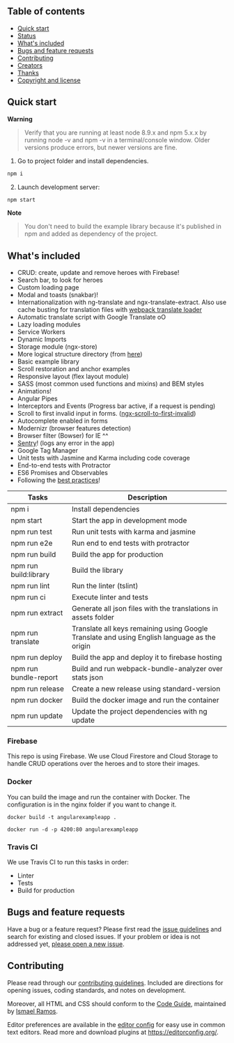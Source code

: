 
## Table of contents

- [Quick start](#quick-start)
- [Status](#status)
- [What's included](#whats-included)
- [Bugs and feature requests](#bugs-and-feature-requests)
- [Contributing](#contributing)
- [Creators](#creators)
- [Thanks](#thanks)
- [Copyright and license](#copyright-and-license)

## Quick start

**Warning**

> Verify that you are running at least node 8.9.x and npm 5.x.x by running node -v and npm -v in a terminal/console window. Older versions produce errors, but newer versions are fine.

1. Go to project folder and install dependencies.
 ```bash
 npm i
 ```

2. Launch development server:
 ```bash
 npm start
 ```

**Note**

> You don't need to build the example library because it's published in npm and added as dependency of the project.

## What's included

* CRUD: create, update and remove heroes with Firebase!
* Search bar, to look for heroes
* Custom loading page
* Modal and toasts (snakbar)!
* Internationalization with ng-translate and ngx-translate-extract. Also use cache busting for translation files with [webpack translate loader](https://github.com/ngx-translate/http-loader#angular-cliwebpack-translateloader-example)
* Automatic translate script with Google Translate oO
* Lazy loading modules
* Service Workers
* Dynamic Imports
* Storage module (ngx-store)
* More logical structure directory (from [here](https://itnext.io/choosing-a-highly-scalable-folder-structure-in-angular-d987de65ec7))
* Basic example library
* Scroll restoration and anchor examples
* Responsive layout (flex layout module)
* SASS (most common used functions and mixins) and BEM styles
* Animations!
* Angular Pipes
* Interceptors and Events (Progress bar active, if a request is pending)
* Scroll to first invalid input in forms. ([ngx-scroll-to-first-invalid](https://github.com/Ismaestro/ngx-scroll-to-first-invalid))
* Autocomplete enabled in forms
* Modernizr (browser features detection)
* Browser filter (Bowser) for IE ^^
* [Sentry](https://sentry.io)! (logs any error in the app)
* Google Tag Manager
* Unit tests with Jasmine and Karma including code coverage
* End-to-end tests with Protractor
* ES6 Promises and Observables
* Following the [best practices](https://angular.io/guide/styleguide)!

Tasks                    | Description
-------------------------|---------------------------------------------------------------------------------------
npm i                    | Install dependencies
npm start                | Start the app in development mode
npm run test             | Run unit tests with karma and jasmine
npm run e2e              | Run end to end tests with protractor
npm run build            | Build the app for production
npm run build:library    | Build the library
npm run lint             | Run the linter (tslint)
npm run ci               | Execute linter and tests
npm run extract          | Generate all json files with the translations in assets folder
npm run translate        | Translate all keys remaining using Google Translate and using English language as the origin
npm run deploy           | Build the app and deploy it to firebase hosting
npm run bundle-report    | Build and run webpack-bundle-analyzer over stats json
npm run release          | Create a new release using standard-version
npm run docker           | Build the docker image and run the container
npm run update           | Update the project dependencies with ng update

### Firebase

This repo is using Firebase. We use Cloud Firestore and Cloud Storage to handle CRUD operations over the heroes and to store their images.


### Docker

You can build the image and run the container with Docker. The configuration is in the nginx folder if you want to change it.

`docker build -t angularexampleapp .`

`docker run -d -p 4200:80 angularexampleapp`

### Travis CI

We use Travis CI to run this tasks in order:
* Linter
* Tests
* Build for production

## Bugs and feature requests

Have a bug or a feature request? Please first read the [issue guidelines](https://github.com/Ismaestro/angular7-example-app/blob/master/CONTRIBUTING.md) and search for existing and closed issues. If your problem or idea is not addressed yet, [please open a new issue](https://github.com/Ismaestro/angular7-example-app/issues/new).

## Contributing

Please read through our [contributing guidelines](https://github.com/Ismaestro/angular7-example-app/blob/master/CONTRIBUTING.md). Included are directions for opening issues, coding standards, and notes on development.

Moreover, all HTML and CSS should conform to the [Code Guide](https://github.com/mdo/code-guide), maintained by [Ismael Ramos](https://github.com/ismaestro).

Editor preferences are available in the [editor config](https://github.com/Ismaestro/angular7-example-app/blob/master/.editorconfig) for easy use in common text editors. Read more and download plugins at <https://editorconfig.org/>.
